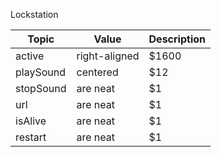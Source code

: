 Lockstation


| Topic        | Value           | Description  |
| ------------- |-------------| -----|
| active       | right-aligned | $1600 |
| playSound       | centered      |   $12 |
| stopSound  | are neat      |    $1 |
| url   | are neat      |    $1 |
| isAlive   | are neat      |    $1 |
| restart   | are neat      |    $1 |

